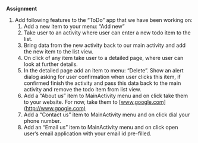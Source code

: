 **Assignment**

1. Add following features to the “ToDo” app that we have been working on:
   1. Add a new item to your menu: “Add new”
   2. Take user to an activity where user can enter a new todo item to the list.
   3. Bring data from the new activity back to our main activity and add the new item to the list view.
   4. On click of any item take user to a detailed page, where user can look at further details.
   5. In the detailed page add an item to menu: “Delete”. Show an alert dialog asking for user confirmation when user clicks this item, if confirmed finish the activity and pass this data back to the main activity and remove the todo item from list view.
   6. Add a “About us” item to MainActivity menu and on click take them to your website. For now, take them to [www.google.com](http://www.google.com)
   7. Add a “Contact us” item to MainActivity menu and on click dial your phone number.
   8. Add an “Email us” item to MainActivity menu and on click open user’s email application with your email id pre-filled.



